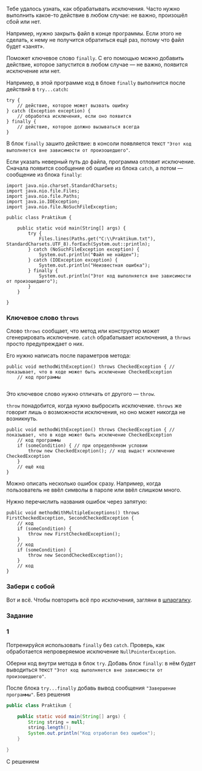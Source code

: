 Тебе удалось узнать, как обрабатывать исключения. Часто нужно выполнить какое-то действие в любом случае: не важно, произошёл сбой или нет.

Например, нужно закрыть файл в конце программы. Если этого не сделать, к нему не получится обратиться ещё раз, потому что файл будет «занят».

Поможет ключевое слово `finally`. С его помощью можно добавить действие, которое запустится в любом случае — не важно, появится исключение или нет.

Например, в этой программе код в блоке `finally` выполнится после действий в `try...catch`**:**
```
try {
    // действие, которое может вызвать ошибку
} catch (Exception exception) {
    // обработка исключения, если оно появится
} finally {
    // действие, которое должно вызываться всегда
} 
```

В блок `finally` зашито действие: в консоли появляется текст `"Этот код выполняется вне зависимости от произошедшего"`.

Если указать неверный путь до файла, программа отловит исключение. Сначала появится сообщение об ошибке из блока `catch`, а потом — сообщение из блока `finally`:
```
import java.nio.charset.StandardCharsets;
import java.nio.file.Files;
import java.nio.file.Paths;
import java.io.IOException;
import java.nio.file.NoSuchFileException;

public class Praktikum {

    public static void main(String[] args) {
        try {
            Files.lines(Paths.get("C:\\Praktikum.txt"), StandardCharsets.UTF_8).forEach(System.out::println);
        } catch (NoSuchFileException exception) {
            System.out.println("Файл не найден");
        } catch (IOException exception) {
            System.out.println("Неизвестная ошибка");
        } finally {
            System.out.println("Этот код выполняется вне зависимости от произошедшего");
        }
    }

} 
```

### Ключевое слово `throws`

Слово `throws` сообщает, что метод или конструктор может сгенерировать исключение. `catch` обрабатывает исключения, а `throws` просто предупреждает о них.

Его нужно написать после параметров метода:
```
public void methodWithException() throws CheckedException { // показывает, что в коде может быть исключение CheckedException
    // код программы
   
```

Это ключевое слово нужно отличать от другого — `throw`.

`throw` понадобится, когда нужно выбросить исключение. `throws` же говорит лишь о возможности исключения, но оно может никогда не возникнуть.
```
public void methodWithException() throws CheckedException { // показывает, что в коде может быть исключение CheckedException
    // код программы
    if (someCondition) { // при определённом условии
        throw new CheckedException(); // код выдаст исключение CheckedException
    }
    // ещё код
} 
```

Можно описать несколько ошибок сразу. Например, когда пользователь не ввёл символы в пароле или ввёл слишком много.

Нужно перечислить названия ошибок через запятую:
```
public void methodWithMultipleExceptions() throws FirstCheckedException, SecondCheckedException {
    // код
    if (someCondition) {
        throw new FirstCheckedException();
    }
    // код
    if (someCondition) {
        throw new SecondCheckedException();
    }
    // код
} 
```

### Забери с собой

Вот и всё. Чтобы повторить всё про исключения, загляни в [шпаргалку](https://code.s3.yandex.net/qa-automation-engineer/java/track2/cheatsheets/sprint5/exceptions_cheatsheet.pdf).

### Задание
### 1
Потренируйся использовать `finally` без `catch`. Проверь, как обработается непроверяемое исключение `NullPointerException`.

Оберни код внутри метода в блок `try`. Добавь блок `finally`: в нём будет выводиться текст `"Этот код выполняется вне зависимости от произошедшего"`.

После блока `try...finally` добавь вывод сообщения `"Завершение программы"`.
Без решения
```Java
public class Praktikum {

    public static void main(String[] args) {
        String string = null;
        string.length();
        System.out.println("Код отработал без ошибок");
    }

}
```

С решением
```Java

```
